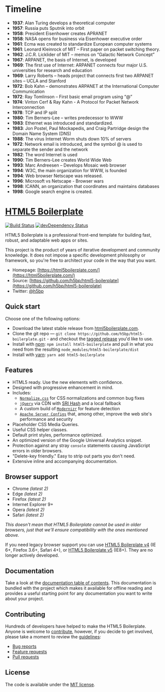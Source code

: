 # Timeline

- **1937**: Alan Turing develops a theoretical computer
- **1957**: Russia puts Sputnik into orbit
- **1958**: President Eisenhower creates APRANET
- **1958**: NASA opens for business via Eisenhower executive order
- **1961**: Ecma was created to standardize European computer systems
- **1961**: Leonard Kleinrock of MIT – First paper on packet switching theory.
- **1962**: J.C.R. Licklider of MIT – memos on “Galactic Network Concept”
- **1967**: ARPANET, the basis of Internet, is developed
- **1969**: The first use of Internet: ARPANET connects four major U.S. universities for research and education
- **1969**: Larry Roberts – heads project that connects first two ARPANET sites – UCLA and Stanford 
- **1972**: Bob Kahn – demonstrates ARPANET at the International Computer Communication
- **1972**: Ray Tomlinson – First basic email program using “@”
- **1974**: Vinton Cerf & Ray Kahn - A Protocol for Packet Network Interconnection
- **1978**: TCP and IP split
- **1980**: Tim Berners-Lee – writes predecessor to WWW
- **1983**: Ethernet was introduced and standardized.
- **1983**: Jon Postel, Paul Mockapedis, and Craig Partridge design the Domain Name System (DNS)
- **1988**: The virus Internet Worm shuts down 10% of servers
- **1972**: Network email is introduced, and the symbol @ is used to separate the sender and the network
- **1982**: The word Internet is used
- **1990**: Tim Berners-Lee creates World Wide Web
- **1993**: Marc Andreesen – Develops Mosaic web browser
- **1994**: W3C, the main organization for WWW, is founded
- **1994**: Web browser Netscape was released.
- **1996**: Microsoft vs Netscape - Browser wars
- **1998**: ICANN, an organization that coordinates and maintains databases
- **1998**: Google search engine is created.




# [HTML5 Boilerplate](https://html5boilerplate.com/)

[![Build Status](https://travis-ci.org/h5bp/html5-boilerplate.svg)](https://travis-ci.org/h5bp/html5-boilerplate)
[![devDependency Status](https://david-dm.org/h5bp/html5-boilerplate/dev-status.svg)](https://david-dm.org/h5bp/html5-boilerplate#info=devDependencies)

HTML5 Boilerplate is a professional front-end template for building
fast, robust, and adaptable web apps or sites.

This project is the product of years of iterative development and
community knowledge. It does not impose a specific development
philosophy or framework, so you're free to architect your code in the
way that you want.

* Homepage: [https://html5boilerplate.com/](https://html5boilerplate.com/)
* Source: [https://github.com/h5bp/html5-boilerplate](https://github.com/h5bp/html5-boilerplate)
* Twitter: [@h5bp](https://twitter.com/h5bp)


## Quick start

Choose one of the following options:

- Download the latest stable release from
  [html5boilerplate.com](https://html5boilerplate.com/).
- Clone the git repo — `git clone
  https://github.com/h5bp/html5-boilerplate.git` - and checkout the
  [tagged release](https://github.com/h5bp/html5-boilerplate/releases)
  you'd like to use.
- Install with [npm](https://www.npmjs.com/): `npm install html5-boilerplate` and pull in what you need from the resulting `node_modules/html5-boilerplate/dist`
- Install with [yarn](https://yarnpkg.com/): `yarn add html5-boilerplate`


## Features

* HTML5 ready. Use the new elements with confidence.
* Designed with progressive enhancement in mind.
* Includes:
  * [`Normalize.css`](https://necolas.github.com/normalize.css/)
    for CSS normalizations and common bug fixes
  * [`jQuery`](https://jquery.com/) via CDN with [SRI Hash](https://developer.mozilla.org/en-US/docs/Web/Security/Subresource_Integrity) and a local fallback
  * A custom build of [`Modernizr`](https://modernizr.com/) for feature
    detection
  * [`Apache Server Configs`](https://github.com/h5bp/server-configs-apache)
    that, among other, improve the web site's performance and security
* Placeholder CSS Media Queries.
* Useful CSS helper classes.
* Default print styles, performance optimized.
* An optimized version of the Google Universal Analytics snippet.
* Protection against any stray `console` statements causing JavaScript
  errors in older browsers.
* "Delete-key friendly." Easy to strip out parts you don't need.
* Extensive inline and accompanying documentation.


## Browser support

* Chrome *(latest 2)*
* Edge *(latest 2)*
* Firefox *(latest 2)*
* Internet Explorer 9+
* Opera *(latest 2)*
* Safari *(latest 2)*

*This doesn't mean that HTML5 Boilerplate cannot be used in older browsers,
just that we'll ensure compatibility with the ones mentioned above.*

If you need legacy browser support you
can use [HTML5 Boilerplate v4](https://github.com/h5bp/html5-boilerplate/tree/v4) (IE 6+, Firefox 3.6+, Safari 4+),
or [HTML5 Boilerplate v5](https://github.com/h5bp/html5-boilerplate/tree/v5.0.0) (IE8+). They are no longer actively developed.


## Documentation

Take a look at the [documentation table of contents](dist/doc/TOC.md).
This documentation is bundled with the project which makes it 
available for offline reading and provides a useful starting point for
any documentation you want to write about your project.


## Contributing

Hundreds of developers have helped to make the HTML5 Boilerplate. Anyone is welcome to [contribute](.github/CONTRIBUTING.md),
however, if you decide to get involved, please take a moment to review
the [guidelines](.github/CONTRIBUTING.md):
* [Bug reports](.github/CONTRIBUTING.md#bugs)
* [Feature requests](.github/CONTRIBUTING.md#features)
* [Pull requests](.github/CONTRIBUTING.md#pull-requests)


## License

The code is available under the [MIT license](LICENSE.txt).
